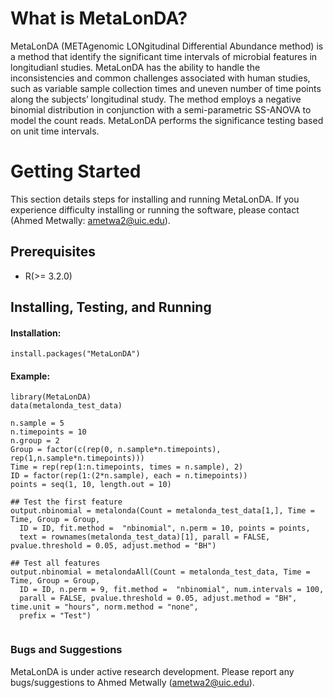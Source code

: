 # What is MetaLonDA?
MetaLonDA (METAgenomic LONgitudinal Differential Abundance method) is a method that identify the significant time intervals of microbial features in longitudianl studies. MetaLonDA has the ability to handle the inconsistencies and common challenges associated with human studies, such as variable sample collection times and uneven number of time points along the subjects’ longitudinal study. The method employs a negative binomial distribution in conjunction with  a semi-parametric SS-ANOVA to model the count reads. MetaLonDA performs the significance testing based on unit time intervals.



# Getting Started
This section details steps for installing and running MetaLonDA. If you experience difficulty installing or running the software, please contact (Ahmed Metwally: ametwa2@uic.edu).

## Prerequisites

* R(>= 3.2.0)


## Installing, Testing, and Running

#### Installation:
```
install.packages("MetaLonDA")
```


#### Example:
```
library(MetaLonDA)
data(metalonda_test_data)

n.sample = 5
n.timepoints = 10
n.group = 2
Group = factor(c(rep(0, n.sample*n.timepoints), rep(1,n.sample*n.timepoints)))
Time = rep(rep(1:n.timepoints, times = n.sample), 2)
ID = factor(rep(1:(2*n.sample), each = n.timepoints))
points = seq(1, 10, length.out = 10)

## Test the first feature 
output.nbinomial = metalonda(Count = metalonda_test_data[1,], Time = Time, Group = Group,
  ID = ID, fit.method =  "nbinomial", n.perm = 10, points = points,
  text = rownames(metalonda_test_data)[1], parall = FALSE, pvalue.threshold = 0.05, adjust.method = "BH")

## Test all features
output.nbinomial = metalondaAll(Count = metalonda_test_data, Time = Time, Group = Group,
  ID = ID, n.perm = 9, fit.method =  "nbinomial", num.intervals = 100, 
  parall = FALSE, pvalue.threshold = 0.05, adjust.method = "BH", time.unit = "hours", norm.method = "none",
  prefix = "Test")
  
```


### Bugs and Suggestions
MetaLonDA is under active research development. Please report any bugs/suggestions to Ahmed Metwally (ametwa2@uic.edu).
